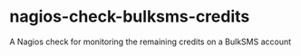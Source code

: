 nagios-check-bulksms-credits
============================

A Nagios check for monitoring the remaining credits on a BulkSMS account
